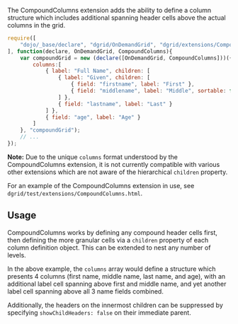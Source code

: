 The CompoundColumns extension adds the ability to define a column structure
which includes additional spanning header cells above the actual columns in the
grid.

```js
require([
    "dojo/_base/declare", "dgrid/OnDemandGrid", "dgrid/extensions/CompoundColumns"
], function(declare, OnDemandGrid, CompoundColumns){
    var compoundGrid = new (declare([OnDemandGrid, CompoundColumns]))({
        columns:[
            { label: "Full Name", children: [
                { label: "Given", children: [
                    { field: "firstname", label: "First" },
                    { field: "middlename", label: "Middle", sortable: false }
                ] },
                { field: "lastname", label: "Last" }
            ] },
            { field: "age", label: "Age" }
        ]
    }, "compoundGrid");
    // ...
});
```

**Note:** Due to the unique `columns` format understood by the CompoundColumns
extension, it is not currently compatible with various other extensions which
are not aware of the hierarchical `children` property.

For an example of the CompoundColumns extension in use, see
`dgrid/test/extensions/CompoundColumns.html`.

## Usage

CompoundColumns works by defining any compound header cells first, then defining
the more granular cells via a `children` property of each column definition
object. This can be extended to nest any number of levels.

In the above example, the `columns` array would define a structure which
presents 4 columns (first name, middle name, last name, and age), with an
additional label cell spanning above first and middle name, and yet another
label cell spanning above all 3 name fields combined.

Additionally, the headers on the innermost children can be suppressed by
specifying `showChildHeaders: false` on their immediate parent.